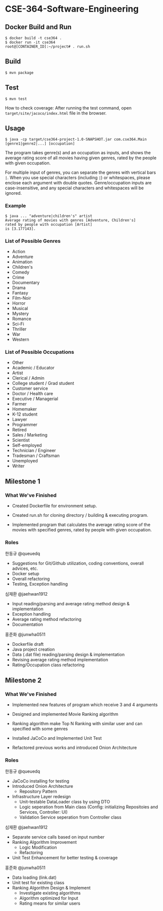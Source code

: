 # CSE-364-Software-Engineering

## Docker Build and Run

```
$ docker build -t cse364 .
$ docker run -it cse364
root@[CONTAINER_ID]:~/project# . run.sh
```

## Build

```
$ mvn package
```

## Test

```
$ mvn test
```

How to check coverage: After running the test command, open `target/site/jacoco/index.html` file in the browser.

## Usage

```
$ java -cp target/cse364-project-1.0-SNAPSHOT.jar com.cse364.Main [genre1|genre2|...] [occupation]
```

The program takes genre(s) and an occupation as inputs, and shows the average rating score of all movies having given genres, rated by the people with given occupation.

For multiple input of genres, you can separate the genres with vertical bars `|`.
When you use special characters (including `|`) or whitespaces, please enclose each argument with double quotes.
Genre/occupation inputs are case-insensitive, and any special characters and whitespaces will be ignored.

### Example

```
$ java ... "adventure|children's" artist
Average rating of movies with genres [Adventure, Children's]
rated by people with occupation [Artist]
is [3.177143].
```

### List of Possible Genres

- Action
- Adventure
- Animation
- Children's
- Comedy
- Crime
- Documentary
- Drama
- Fantasy
- Film-Noir
- Horror
- Musical
- Mystery
- Romance
- Sci-Fi
- Thriller
- War
- Western

### List of Possible Occupations

- Other
- Academic / Educator
- Artist
- Clerical / Admin
- College student / Grad student
- Customer service
- Doctor / Health care
- Executive / Managerial
- Farmer
- Homemaker
- K-12 student
- Lawyer
- Programmer
- Retired
- Sales / Marketing
- Scientist
- Self-employed
- Technician / Engineer
- Tradesman / Craftsman
- Unemployed
- Writer

## Milestone 1

### What We've Finished

- Created Dockerfile for environment setup.
- Created run.sh for cloning directory / building & executing program.

- Implemented program that calculates the average rating score of the movies with specified genres, rated by people with given occupation.

### Roles

한동규 @queuedq
- Suggestions for Git/Github utilization, coding conventions, overall advices, etc.
- Docker setup
- Overall refactoring
- Testing, Exception handling

심재환 @jaehwan1912
- Input reading/parsing and average rating method design & implementation
- Exception handling
- Average rating method refactoring
- Documentation

홍준화 @junwha0511
- Dockerfile draft
- Java project creation
- Data (.dat file) reading/parsing design & implementation
- Revising average rating method implementation 
- Rating/Occupation class refactoring



## Milestone 2

### What We've Finished
- Implemented new features of program which receive 3 and 4 arguments
- Designed and implemented Movie Ranking algorithm 
- Ranking algorithm make Top N Ranking with similar user and can specified with some genres

- Installed JaCoCo and Implemented Unit Test
- Refactored previous works and introduced Onion Architecture

### Roles

한동규 @queuedq
- JaCoCo installing for testing
- Introduced Onion Architecture
  - Repository Pattern
- Infrastructure Layer redesign
  - Unit-testable DataLoader class by using DTO
  - Logic seperation from Main class (Config: initializing Repositoies and Services, Controller: UI)
  - Validation Service seperation from Controller class

심재환 @jaehwan1912
- Separate service calls based on input number
- Ranking Algorithm Improvement
  - Logic Modification
  - Refactoring
- Unit Test Enhancement for better testing & coverage

홍준화 @junwha0511
- Data loading (link.dat)
- Unit test for existing class
- Ranking Algorithm Design & Implement
  - Investigate existing algorithms
  - Algorithm optimized for Input
  - Rating means for similar users
